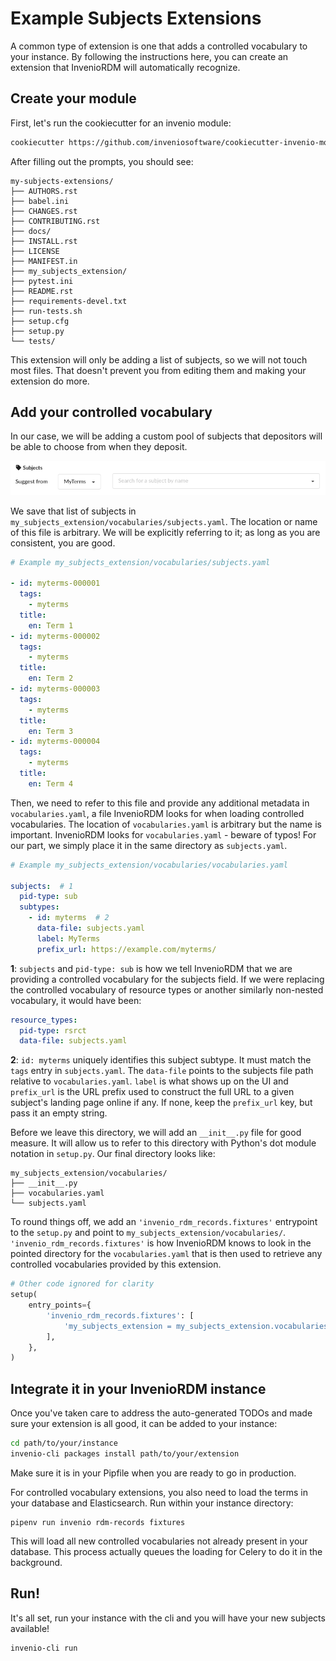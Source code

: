 # Example Subjects Extensions

A common type of extension is one that adds a controlled vocabulary to your instance. By following the instructions here,
you can create an extension that InvenioRDM will automatically recognize.


## Create your module
First, let's run the cookiecutter for an invenio module:

``` bash
cookiecutter https://github.com/inveniosoftware/cookiecutter-invenio-module
```

After filling out the prompts, you should see:

```
my-subjects-extensions/
├── AUTHORS.rst
├── babel.ini
├── CHANGES.rst
├── CONTRIBUTING.rst
├── docs/
├── INSTALL.rst
├── LICENSE
├── MANIFEST.in
├── my_subjects_extension/
├── pytest.ini
├── README.rst
├── requirements-devel.txt
├── run-tests.sh
├── setup.cfg
├── setup.py
└── tests/
```

This extension will only be adding a list of subjects, so we will not touch most files. That doesn't prevent you from
editing them and making your extension do more.


## Add your controlled vocabulary

In our case, we will be adding a custom pool of subjects that depositors will be able to choose from when they deposit.

![Example subjects field on the deposit page](subjects_input_example.png)

We save that list of subjects in `my_subjects_extension/vocabularies/subjects.yaml`. The location or name of this file is arbitrary. We will be explicitly referring to it; as long as you are consistent, you are good.

```yaml
# Example my_subjects_extension/vocabularies/subjects.yaml

- id: myterms-000001
  tags:
    - myterms
  title:
    en: Term 1
- id: myterms-000002
  tags:
    - myterms
  title:
    en: Term 2
- id: myterms-000003
  tags:
    - myterms
  title:
    en: Term 3
- id: myterms-000004
  tags:
    - myterms
  title:
    en: Term 4
```

Then, we need to refer to this file and provide any additional metadata in `vocabularies.yaml`, a file InvenioRDM looks for when loading controlled vocabularies. The location of `vocabularies.yaml` is arbitrary but the name is important. InvenioRDM looks for `vocabularies.yaml` - beware of typos! For our part, we simply place it in the same directory as `subjects.yaml`.

```yaml
# Example my_subjects_extension/vocabularies/vocabularies.yaml

subjects:  # 1
  pid-type: sub
  subtypes:
    - id: myterms  # 2
      data-file: subjects.yaml
      label: MyTerms
      prefix_url: https://example.com/myterms/
```

**1**: `subjects` and `pid-type: sub` is how we tell InvenioRDM that we are providing a controlled vocabulary for the subjects field. If we were replacing the controlled vocabulary of resource types or another similarly non-nested vocabulary, it would have been:

```yaml
resource_types:
  pid-type: rsrct
  data-file: subjects.yaml
```

**2**: `id: myterms` uniquely identifies this subject subtype. It must match the `tags` entry in `subjects.yaml`. The `data-file` points to the subjects file path relative to `vocabularies.yaml`. `label` is what shows up on the UI and `prefix_url` is the URL prefix
used to construct the full URL to a given subject's landing page online if any. If none, keep the `prefix_url` key, but pass it an empty string.

Before we leave this directory, we will add an `__init__.py` file for good measure. It will allow us to refer to this directory
with Python's dot module notation in `setup.py`. Our final directory looks like:

```
my_subjects_extension/vocabularies/
├── __init__.py
├── vocabularies.yaml
└── subjects.yaml
```

To round things off, we add an `'invenio_rdm_records.fixtures'` entrypoint to the `setup.py` and point to `my_subjects_extension/vocabularies/`. `'invenio_rdm_records.fixtures'` is how InvenioRDM knows to look in the pointed directory for the `vocabularies.yaml`
that is then used to retrieve any controlled vocabularies provided by this extension.

``` python
# Other code ignored for clarity
setup(
    entry_points={
        'invenio_rdm_records.fixtures': [
            'my_subjects_extension = my_subjects_extension.vocabularies',
        ],
    },
)
```

## Integrate it in your InvenioRDM instance

Once you've taken care to address the auto-generated TODOs and made sure your extension is all good, it can be added to your instance:

``` bash
cd path/to/your/instance
invenio-cli packages install path/to/your/extension
```

Make sure it is in your Pipfile when you are ready to go in production.

For controlled vocabulary extensions, you also need to load the terms in your database and Elasticsearch. Run within your instance directory:

```
pipenv run invenio rdm-records fixtures
```

This will load all new controlled vocabularies not already present in your database. This process actually queues the loading for
Celery to do it in the background.

## Run!

It's all set, run your instance with the cli and you will have your new subjects available!

``` bash
invenio-cli run
```
